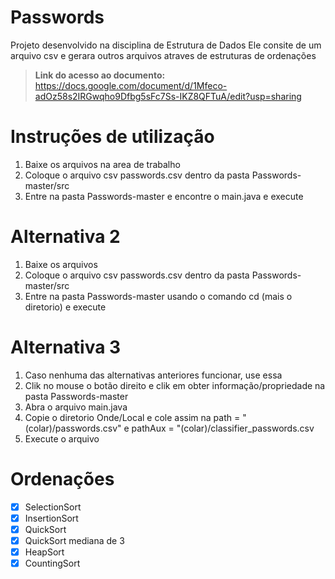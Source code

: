 # Passwords
Projeto desenvolvido na disciplina de Estrutura de Dados
Ele consite de um arquivo csv e gerara outros arquivos atraves de estruturas de ordenações

> <b>Link do acesso ao documento:</b> https://docs.google.com/document/d/1Mfeco-adOz58s2IRGwqho9Dfbg5sFc7Ss-IKZ8QFTuA/edit?usp=sharing
# Instruções de utilização
1. Baixe os arquivos na area de trabalho
2. Coloque o arquivo csv passwords.csv dentro da pasta Passwords-master/src
3. Entre na pasta Passwords-master e encontre o main.java e execute

# Alternativa 2
1. Baixe os arquivos
2. Coloque o arquivo csv passwords.csv dentro da pasta Passwords-master/src
3. Entre na pasta Passwords-master usando o comando cd (mais o diretorio) e execute

# Alternativa 3
1. Caso nenhuma das alternativas anteriores funcionar, use essa
2. Clik no mouse o botão direito e clik em obter informação/propriedade na pasta Passwords-master
3. Abra o arquivo main.java
4. Copie o diretorio Onde/Local e cole assim na path = "(colar)/passwords.csv" e pathAux = "(colar)/classifier_passwords.csv 
5. Execute o arquivo

# Ordenações
- [x] SelectionSort
- [x] InsertionSort
- [x] QuickSort
- [x] QuickSort mediana de 3
- [x] HeapSort
- [x] CountingSort
